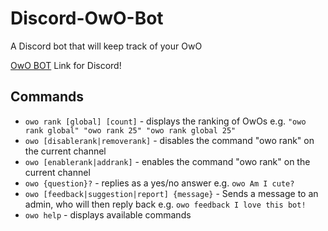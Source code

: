 # Discord-OwO-Bot
A Discord bot that will keep track of your OwO

[OwO BOT](https://discordapp.com/api/oauth2/authorize?client_id=408785106942164992&permissions=0&scope=bot) Link for Discord!

## Commands
- `owo rank [global] [count]` - displays the ranking of OwOs e.g. `"owo rank global" "owo rank 25" "owo rank global 25"`
- `owo [disablerank|removerank]` - disables the command "owo rank" on the current channel
- `owo [enablerank|addrank]` - enables the command "owo rank" on the current channel
- `owo {question}?` - replies as a yes/no answer e.g. `owo Am I cute?`
- `owo [feedback|suggestion|report] {message}` - Sends a message to an admin, who will then reply back e.g. `owo feedback I love this bot!`
- `owo help` - displays available commands
